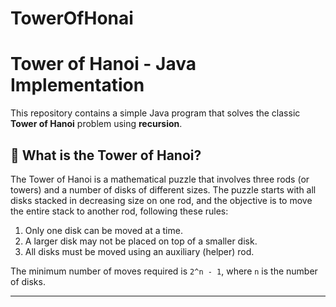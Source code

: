# TowerOfHonai
# Tower of Hanoi - Java Implementation

This repository contains a simple Java program that solves the classic **Tower of Hanoi** problem using **recursion**.

## 🧠 What is the Tower of Hanoi?

The Tower of Hanoi is a mathematical puzzle that involves three rods (or towers) and a number of disks of different sizes. The puzzle starts with all disks stacked in decreasing size on one rod, and the objective is to move the entire stack to another rod, following these rules:

1. Only one disk can be moved at a time.
2. A larger disk may not be placed on top of a smaller disk.
3. All disks must be moved using an auxiliary (helper) rod.

The minimum number of moves required is `2^n - 1`, where `n` is the number of disks.

---

